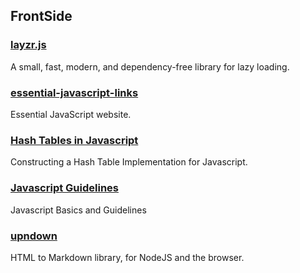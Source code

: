 FrontSide
---------

### [layzr.js](http://callmecavs.github.io/layzr.js/)

A small, fast, modern, and dependency-free library for lazy loading.

### [essential-javascript-links](https://github.com/ericelliott/essential-javascript-links)

Essential JavaScript website.

### [Hash Tables in Javascript](http://www.mojavelinux.com/articles/javascript_hashes.html)

Constructing a Hash Table Implementation for Javascript.

### [Javascript Guidelines](http://gokulkrishh.github.io/Javascript-Guidelines/)

Javascript Basics and Guidelines

### [upndown](http://upndown.netgusto.com/)

HTML to Markdown library, for NodeJS and the browser.

